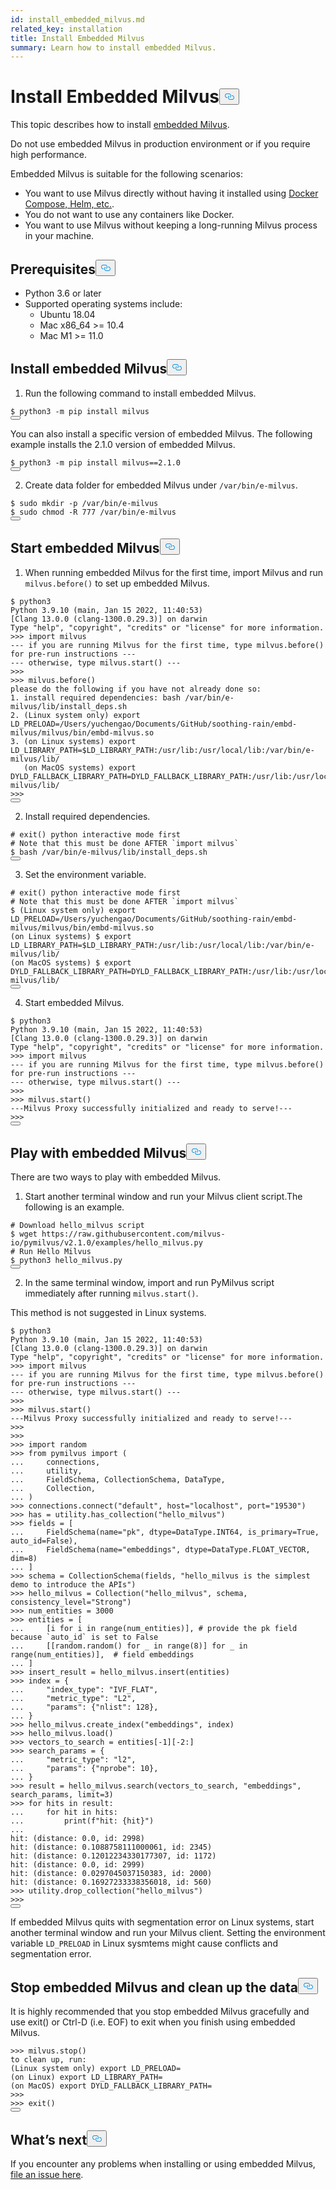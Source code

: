 ```yaml
---
id: install_embedded_milvus.md
related_key: installation
title: Install Embedded Milvus
summary: Learn how to install embedded Milvus.
---
```

<h1 id="Install-Embedded-Milvus" class="common-anchor-header">Install Embedded Milvus<button data-href="#Install-Embedded-Milvus" class="anchor-icon" translate="no">
      <svg translate="no"
        aria-hidden="true"
        focusable="false"
        height="20"
        version="1.1"
        viewBox="0 0 16 16"
        width="16"
      >
        <path
          fill="#0092E4"
          fill-rule="evenodd"
          d="M4 9h1v1H4c-1.5 0-3-1.69-3-3.5S2.55 3 4 3h4c1.45 0 3 1.69 3 3.5 0 1.41-.91 2.72-2 3.25V8.59c.58-.45 1-1.27 1-2.09C10 5.22 8.98 4 8 4H4c-.98 0-2 1.22-2 2.5S3 9 4 9zm9-3h-1v1h1c1 0 2 1.22 2 2.5S13.98 12 13 12H9c-.98 0-2-1.22-2-2.5 0-.83.42-1.64 1-2.09V6.25c-1.09.53-2 1.84-2 3.25C6 11.31 7.55 13 9 13h4c1.45 0 3-1.69 3-3.5S14.5 6 13 6z"
        ></path>
      </svg>
    </button></h1><p>This topic describes how to install <a href="https://github.com/milvus-io/embd-milvus">embedded Milvus</a>.</p>
<div class="alert caution">
Do not use embedded Milvus in production environment or if you require high performance.
</div>
<p>Embedded Milvus is suitable for the following scenarios:</p>
<ul>
<li>You want to use Milvus directly without having it installed using <a href="/docs/zh/install_standalone-docker.md">Docker Compose, Helm, etc.</a>.</li>
<li>You do not want to use any containers like Docker.</li>
<li>You want to use Milvus without keeping a long-running Milvus process in your machine.</li>
</ul>
<h2 id="Prerequisites" class="common-anchor-header">Prerequisites<button data-href="#Prerequisites" class="anchor-icon" translate="no">
      <svg translate="no"
        aria-hidden="true"
        focusable="false"
        height="20"
        version="1.1"
        viewBox="0 0 16 16"
        width="16"
      >
        <path
          fill="#0092E4"
          fill-rule="evenodd"
          d="M4 9h1v1H4c-1.5 0-3-1.69-3-3.5S2.55 3 4 3h4c1.45 0 3 1.69 3 3.5 0 1.41-.91 2.72-2 3.25V8.59c.58-.45 1-1.27 1-2.09C10 5.22 8.98 4 8 4H4c-.98 0-2 1.22-2 2.5S3 9 4 9zm9-3h-1v1h1c1 0 2 1.22 2 2.5S13.98 12 13 12H9c-.98 0-2-1.22-2-2.5 0-.83.42-1.64 1-2.09V6.25c-1.09.53-2 1.84-2 3.25C6 11.31 7.55 13 9 13h4c1.45 0 3-1.69 3-3.5S14.5 6 13 6z"
        ></path>
      </svg>
    </button></h2><ul>
<li>Python 3.6 or later</li>
<li>Supported operating systems include:
<ul>
<li>Ubuntu 18.04</li>
<li>Mac x86_64 &gt;= 10.4</li>
<li>Mac M1 &gt;= 11.0</li>
</ul></li>
</ul>
<h2 id="Install-embedded-Milvus" class="common-anchor-header">Install embedded Milvus<button data-href="#Install-embedded-Milvus" class="anchor-icon" translate="no">
      <svg translate="no"
        aria-hidden="true"
        focusable="false"
        height="20"
        version="1.1"
        viewBox="0 0 16 16"
        width="16"
      >
        <path
          fill="#0092E4"
          fill-rule="evenodd"
          d="M4 9h1v1H4c-1.5 0-3-1.69-3-3.5S2.55 3 4 3h4c1.45 0 3 1.69 3 3.5 0 1.41-.91 2.72-2 3.25V8.59c.58-.45 1-1.27 1-2.09C10 5.22 8.98 4 8 4H4c-.98 0-2 1.22-2 2.5S3 9 4 9zm9-3h-1v1h1c1 0 2 1.22 2 2.5S13.98 12 13 12H9c-.98 0-2-1.22-2-2.5 0-.83.42-1.64 1-2.09V6.25c-1.09.53-2 1.84-2 3.25C6 11.31 7.55 13 9 13h4c1.45 0 3-1.69 3-3.5S14.5 6 13 6z"
        ></path>
      </svg>
    </button></h2><ol>
<li>Run the following command to install embedded Milvus.</li>
</ol>
<pre><code translate="no">$ python3 -m pip install milvus
<button class="copy-code-btn"></button></code></pre>
<p>You can also install a specific version of embedded Milvus. The following example installs the 2.1.0 version of embedded Milvus.</p>
<pre><code translate="no">$ python3 -m pip install milvus==2.1.0
<button class="copy-code-btn"></button></code></pre>
<ol start="2">
<li>Create data folder for embedded Milvus under <code translate="no">/var/bin/e-milvus</code>.</li>
</ol>
<pre><code translate="no">$ <span class="hljs-built_in">sudo</span> <span class="hljs-built_in">mkdir</span> -p /var/bin/e-milvus
$ <span class="hljs-built_in">sudo</span> <span class="hljs-built_in">chmod</span> -R 777 /var/bin/e-milvus
<button class="copy-code-btn"></button></code></pre>
<h2 id="Start-embedded-Milvus" class="common-anchor-header">Start embedded Milvus<button data-href="#Start-embedded-Milvus" class="anchor-icon" translate="no">
      <svg translate="no"
        aria-hidden="true"
        focusable="false"
        height="20"
        version="1.1"
        viewBox="0 0 16 16"
        width="16"
      >
        <path
          fill="#0092E4"
          fill-rule="evenodd"
          d="M4 9h1v1H4c-1.5 0-3-1.69-3-3.5S2.55 3 4 3h4c1.45 0 3 1.69 3 3.5 0 1.41-.91 2.72-2 3.25V8.59c.58-.45 1-1.27 1-2.09C10 5.22 8.98 4 8 4H4c-.98 0-2 1.22-2 2.5S3 9 4 9zm9-3h-1v1h1c1 0 2 1.22 2 2.5S13.98 12 13 12H9c-.98 0-2-1.22-2-2.5 0-.83.42-1.64 1-2.09V6.25c-1.09.53-2 1.84-2 3.25C6 11.31 7.55 13 9 13h4c1.45 0 3-1.69 3-3.5S14.5 6 13 6z"
        ></path>
      </svg>
    </button></h2><ol>
<li>When running embedded Milvus for the first time, import Milvus and run <code translate="no">milvus.before()</code> to set up embedded Milvus.</li>
</ol>
<pre><code translate="no">$ python3
Python 3.9.10 (main, Jan 15 2022, 11:40:53)
[Clang 13.0.0 (clang-1300.0.29.3)] on darwin
Type <span class="hljs-string">&quot;help&quot;</span>, <span class="hljs-string">&quot;copyright&quot;</span>, <span class="hljs-string">&quot;credits&quot;</span> or <span class="hljs-string">&quot;license&quot;</span> <span class="hljs-keyword">for</span> more information.
&gt;&gt;&gt; import milvus
--- <span class="hljs-keyword">if</span> you are running Milvus <span class="hljs-keyword">for</span> the first time, <span class="hljs-built_in">type</span> milvus.before() <span class="hljs-keyword">for</span> pre-run instructions ---
--- otherwise, <span class="hljs-built_in">type</span> milvus.start() ---
&gt;&gt;&gt;
&gt;&gt;&gt; milvus.before()
please <span class="hljs-keyword">do</span> the following <span class="hljs-keyword">if</span> you have not already <span class="hljs-keyword">done</span> so:
1. install required dependencies: bash /var/bin/e-milvus/lib/install_deps.sh
2. (Linux system only) <span class="hljs-built_in">export</span> LD_PRELOAD=/Users/yuchengao/Documents/GitHub/soothing-rain/embd-milvus/milvus/bin/embd-milvus.so
3. (on Linux systems) <span class="hljs-built_in">export</span> LD_LIBRARY_PATH=<span class="hljs-variable">$LD_LIBRARY_PATH</span>:/usr/lib:/usr/local/lib:/var/bin/e-milvus/lib/
   (on MacOS systems) <span class="hljs-built_in">export</span> DYLD_FALLBACK_LIBRARY_PATH=DYLD_FALLBACK_LIBRARY_PATH:/usr/lib:/usr/local/lib:/var/bin/e-milvus/lib/
&gt;&gt;&gt;
<button class="copy-code-btn"></button></code></pre>
<ol start="2">
<li>Install required dependencies.</li>
</ol>
<pre><code translate="no"><span class="hljs-comment"># exit() python interactive mode first</span>
<span class="hljs-comment"># Note that this must be done AFTER `import milvus`</span>
$ bash /var/<span class="hljs-built_in">bin</span>/e-milvus/lib/install_deps.sh
<button class="copy-code-btn"></button></code></pre>
<ol start="3">
<li>Set the environment variable.</li>
</ol>
<pre><code translate="no"><span class="hljs-comment"># exit() python interactive mode first</span>
<span class="hljs-comment"># Note that this must be done AFTER `import milvus`</span>
$ (Linux system only) <span class="hljs-built_in">export</span> LD_PRELOAD=/Users/yuchengao/Documents/GitHub/soothing-rain/embd-milvus/milvus/bin/embd-milvus.so
(on Linux systems) $ <span class="hljs-built_in">export</span> LD_LIBRARY_PATH=<span class="hljs-variable">$LD_LIBRARY_PATH</span>:/usr/lib:/usr/local/lib:/var/bin/e-milvus/lib/
(on MacOS systems) $ <span class="hljs-built_in">export</span> DYLD_FALLBACK_LIBRARY_PATH=DYLD_FALLBACK_LIBRARY_PATH:/usr/lib:/usr/local/lib:/var/bin/e-milvus/lib/
<button class="copy-code-btn"></button></code></pre>
<ol start="4">
<li>Start embedded Milvus.</li>
</ol>
<pre><code translate="no">$ python3
Python <span class="hljs-number">3.9</span><span class="hljs-number">.10</span> (main, Jan <span class="hljs-number">15</span> <span class="hljs-number">2022</span>, <span class="hljs-number">11</span>:<span class="hljs-number">40</span>:<span class="hljs-number">53</span>)
[Clang <span class="hljs-number">13.0</span><span class="hljs-number">.0</span> (clang-<span class="hljs-number">1300.0</span><span class="hljs-number">.29</span><span class="hljs-number">.3</span>)] on darwin
<span class="hljs-type">Type</span> <span class="hljs-string">&quot;help&quot;</span>, <span class="hljs-string">&quot;copyright&quot;</span>, <span class="hljs-string">&quot;credits&quot;</span> <span class="hljs-keyword">or</span> <span class="hljs-string">&quot;license&quot;</span> <span class="hljs-keyword">for</span> more information.
<span class="hljs-meta">&gt;&gt;&gt; </span><span class="hljs-keyword">import</span> milvus
--- <span class="hljs-keyword">if</span> you are running Milvus <span class="hljs-keyword">for</span> the first time, <span class="hljs-built_in">type</span> milvus.before() <span class="hljs-keyword">for</span> pre-run instructions ---
--- otherwise, <span class="hljs-built_in">type</span> milvus.start() ---
&gt;&gt;&gt;
<span class="hljs-meta">&gt;&gt;&gt; </span>milvus.start()
---Milvus Proxy successfully initialized <span class="hljs-keyword">and</span> ready to serve!---
&gt;&gt;&gt;
<button class="copy-code-btn"></button></code></pre>
<h2 id="Play-with-embedded-Milvus" class="common-anchor-header">Play with embedded Milvus<button data-href="#Play-with-embedded-Milvus" class="anchor-icon" translate="no">
      <svg translate="no"
        aria-hidden="true"
        focusable="false"
        height="20"
        version="1.1"
        viewBox="0 0 16 16"
        width="16"
      >
        <path
          fill="#0092E4"
          fill-rule="evenodd"
          d="M4 9h1v1H4c-1.5 0-3-1.69-3-3.5S2.55 3 4 3h4c1.45 0 3 1.69 3 3.5 0 1.41-.91 2.72-2 3.25V8.59c.58-.45 1-1.27 1-2.09C10 5.22 8.98 4 8 4H4c-.98 0-2 1.22-2 2.5S3 9 4 9zm9-3h-1v1h1c1 0 2 1.22 2 2.5S13.98 12 13 12H9c-.98 0-2-1.22-2-2.5 0-.83.42-1.64 1-2.09V6.25c-1.09.53-2 1.84-2 3.25C6 11.31 7.55 13 9 13h4c1.45 0 3-1.69 3-3.5S14.5 6 13 6z"
        ></path>
      </svg>
    </button></h2><p>There are two ways to play with embedded Milvus.</p>
<ol>
<li>Start another terminal window and run your Milvus client script.The following is an example.</li>
</ol>
<pre><code translate="no"><span class="hljs-comment"># Download hello_milvus script</span>
$ wget https://raw.githubusercontent.com/milvus-io/pymilvus/v2.1.0/examples/hello_milvus.py
<span class="hljs-comment"># Run Hello Milvus </span>
$ python3 hello_milvus.py
<button class="copy-code-btn"></button></code></pre>
<ol start="2">
<li>In the same terminal window, import and run PyMilvus script immediately after running <code translate="no">milvus.start()</code>.</li>
</ol>
<div class="alert note">
This method is not suggested in Linux systems.
</div>
<pre><code translate="no" class="language-python">$ python3
Python <span class="hljs-number">3.9</span><span class="hljs-number">.10</span> (main, Jan <span class="hljs-number">15</span> <span class="hljs-number">2022</span>, <span class="hljs-number">11</span>:<span class="hljs-number">40</span>:<span class="hljs-number">53</span>)
[Clang <span class="hljs-number">13.0</span><span class="hljs-number">.0</span> (clang-<span class="hljs-number">1300.0</span><span class="hljs-number">.29</span><span class="hljs-number">.3</span>)] on darwin
<span class="hljs-type">Type</span> <span class="hljs-string">&quot;help&quot;</span>, <span class="hljs-string">&quot;copyright&quot;</span>, <span class="hljs-string">&quot;credits&quot;</span> <span class="hljs-keyword">or</span> <span class="hljs-string">&quot;license&quot;</span> <span class="hljs-keyword">for</span> more information.
<span class="hljs-meta">&gt;&gt;&gt; </span><span class="hljs-keyword">import</span> milvus
--- <span class="hljs-keyword">if</span> you are running Milvus <span class="hljs-keyword">for</span> the first time, <span class="hljs-built_in">type</span> milvus.before() <span class="hljs-keyword">for</span> pre-run instructions ---
--- otherwise, <span class="hljs-built_in">type</span> milvus.start() ---
&gt;&gt;&gt;
<span class="hljs-meta">&gt;&gt;&gt; </span>milvus.start()
---Milvus Proxy successfully initialized <span class="hljs-keyword">and</span> ready to serve!---
&gt;&gt;&gt;
&gt;&gt;&gt;
<span class="hljs-meta">&gt;&gt;&gt; </span><span class="hljs-keyword">import</span> random
<span class="hljs-meta">&gt;&gt;&gt; </span><span class="hljs-keyword">from</span> pymilvus <span class="hljs-keyword">import</span> (
<span class="hljs-meta">... </span>    connections,
<span class="hljs-meta">... </span>    utility,
<span class="hljs-meta">... </span>    FieldSchema, CollectionSchema, DataType,
<span class="hljs-meta">... </span>    Collection,
<span class="hljs-meta">... </span>)
<span class="hljs-meta">&gt;&gt;&gt; </span>connections.connect(<span class="hljs-string">&quot;default&quot;</span>, host=<span class="hljs-string">&quot;localhost&quot;</span>, port=<span class="hljs-string">&quot;19530&quot;</span>)
<span class="hljs-meta">&gt;&gt;&gt; </span>has = utility.has_collection(<span class="hljs-string">&quot;hello_milvus&quot;</span>)
<span class="hljs-meta">&gt;&gt;&gt; </span>fields = [
<span class="hljs-meta">... </span>    FieldSchema(name=<span class="hljs-string">&quot;pk&quot;</span>, dtype=DataType.INT64, is_primary=<span class="hljs-literal">True</span>, auto_id=<span class="hljs-literal">False</span>),
<span class="hljs-meta">... </span>    FieldSchema(name=<span class="hljs-string">&quot;embeddings&quot;</span>, dtype=DataType.FLOAT_VECTOR, dim=<span class="hljs-number">8</span>)
<span class="hljs-meta">... </span>]
<span class="hljs-meta">&gt;&gt;&gt; </span>schema = CollectionSchema(fields, <span class="hljs-string">&quot;hello_milvus is the simplest demo to introduce the APIs&quot;</span>)
<span class="hljs-meta">&gt;&gt;&gt; </span>hello_milvus = Collection(<span class="hljs-string">&quot;hello_milvus&quot;</span>, schema, consistency_level=<span class="hljs-string">&quot;Strong&quot;</span>)
<span class="hljs-meta">&gt;&gt;&gt; </span>num_entities = <span class="hljs-number">3000</span>
<span class="hljs-meta">&gt;&gt;&gt; </span>entities = [
<span class="hljs-meta">... </span>    [i <span class="hljs-keyword">for</span> i <span class="hljs-keyword">in</span> <span class="hljs-built_in">range</span>(num_entities)], <span class="hljs-comment"># provide the pk field because `auto_id` is set to False</span>
<span class="hljs-meta">... </span>    [[random.random() <span class="hljs-keyword">for</span> _ <span class="hljs-keyword">in</span> <span class="hljs-built_in">range</span>(<span class="hljs-number">8</span>)] <span class="hljs-keyword">for</span> _ <span class="hljs-keyword">in</span> <span class="hljs-built_in">range</span>(num_entities)],  <span class="hljs-comment"># field embeddings</span>
<span class="hljs-meta">... </span>]
<span class="hljs-meta">&gt;&gt;&gt; </span>insert_result = hello_milvus.insert(entities)
<span class="hljs-meta">&gt;&gt;&gt; </span>index = {
<span class="hljs-meta">... </span>    <span class="hljs-string">&quot;index_type&quot;</span>: <span class="hljs-string">&quot;IVF_FLAT&quot;</span>,
<span class="hljs-meta">... </span>    <span class="hljs-string">&quot;metric_type&quot;</span>: <span class="hljs-string">&quot;L2&quot;</span>,
<span class="hljs-meta">... </span>    <span class="hljs-string">&quot;params&quot;</span>: {<span class="hljs-string">&quot;nlist&quot;</span>: <span class="hljs-number">128</span>},
<span class="hljs-meta">... </span>}
<span class="hljs-meta">&gt;&gt;&gt; </span>hello_milvus.create_index(<span class="hljs-string">&quot;embeddings&quot;</span>, index)
<span class="hljs-meta">&gt;&gt;&gt; </span>hello_milvus.load()
<span class="hljs-meta">&gt;&gt;&gt; </span>vectors_to_search = entities[-<span class="hljs-number">1</span>][-<span class="hljs-number">2</span>:]
<span class="hljs-meta">&gt;&gt;&gt; </span>search_params = {
<span class="hljs-meta">... </span>    <span class="hljs-string">&quot;metric_type&quot;</span>: <span class="hljs-string">&quot;l2&quot;</span>,
<span class="hljs-meta">... </span>    <span class="hljs-string">&quot;params&quot;</span>: {<span class="hljs-string">&quot;nprobe&quot;</span>: <span class="hljs-number">10</span>},
<span class="hljs-meta">... </span>}
<span class="hljs-meta">&gt;&gt;&gt; </span>result = hello_milvus.search(vectors_to_search, <span class="hljs-string">&quot;embeddings&quot;</span>, search_params, limit=<span class="hljs-number">3</span>)
<span class="hljs-meta">&gt;&gt;&gt; </span><span class="hljs-keyword">for</span> hits <span class="hljs-keyword">in</span> result:
<span class="hljs-meta">... </span>    <span class="hljs-keyword">for</span> hit <span class="hljs-keyword">in</span> hits:
<span class="hljs-meta">... </span>        <span class="hljs-built_in">print</span>(<span class="hljs-string">f&quot;hit: <span class="hljs-subst">{hit}</span>&quot;</span>)
...
hit: (distance: <span class="hljs-number">0.0</span>, <span class="hljs-built_in">id</span>: <span class="hljs-number">2998</span>)
hit: (distance: <span class="hljs-number">0.1088758111000061</span>, <span class="hljs-built_in">id</span>: <span class="hljs-number">2345</span>)
hit: (distance: <span class="hljs-number">0.12012234330177307</span>, <span class="hljs-built_in">id</span>: <span class="hljs-number">1172</span>)
hit: (distance: <span class="hljs-number">0.0</span>, <span class="hljs-built_in">id</span>: <span class="hljs-number">2999</span>)
hit: (distance: <span class="hljs-number">0.0297045037150383</span>, <span class="hljs-built_in">id</span>: <span class="hljs-number">2000</span>)
hit: (distance: <span class="hljs-number">0.16927233338356018</span>, <span class="hljs-built_in">id</span>: <span class="hljs-number">560</span>)
<span class="hljs-meta">&gt;&gt;&gt; </span>utility.drop_collection(<span class="hljs-string">&quot;hello_milvus&quot;</span>)
&gt;&gt;&gt;
<button class="copy-code-btn"></button></code></pre>
<div class="alert note">
<p>If embedded Milvus quits with segmentation error on Linux systems, start another terminal window and run your Milvus client. Setting the environment variable <code translate="no">LD_PRELOAD</code> in Linux sysmtems might cause conflicts and segmentation error.</p>
</div>
<h2 id="Stop-embedded-Milvus-and-clean-up-the-data" class="common-anchor-header">Stop embedded Milvus and clean up the data<button data-href="#Stop-embedded-Milvus-and-clean-up-the-data" class="anchor-icon" translate="no">
      <svg translate="no"
        aria-hidden="true"
        focusable="false"
        height="20"
        version="1.1"
        viewBox="0 0 16 16"
        width="16"
      >
        <path
          fill="#0092E4"
          fill-rule="evenodd"
          d="M4 9h1v1H4c-1.5 0-3-1.69-3-3.5S2.55 3 4 3h4c1.45 0 3 1.69 3 3.5 0 1.41-.91 2.72-2 3.25V8.59c.58-.45 1-1.27 1-2.09C10 5.22 8.98 4 8 4H4c-.98 0-2 1.22-2 2.5S3 9 4 9zm9-3h-1v1h1c1 0 2 1.22 2 2.5S13.98 12 13 12H9c-.98 0-2-1.22-2-2.5 0-.83.42-1.64 1-2.09V6.25c-1.09.53-2 1.84-2 3.25C6 11.31 7.55 13 9 13h4c1.45 0 3-1.69 3-3.5S14.5 6 13 6z"
        ></path>
      </svg>
    </button></h2><p>It is highly recommended that you stop embedded Milvus gracefully and use exit() or Ctrl-D (i.e. EOF) to exit when you finish using embedded Milvus.</p>
<pre><code translate="no" class="language-python">&gt;&gt;&gt; milvus.stop()
to clean up, run:
(Linux system only) <span class="hljs-built_in">export</span> LD_PRELOAD=
(on Linux) <span class="hljs-built_in">export</span> LD_LIBRARY_PATH=
(on MacOS) <span class="hljs-built_in">export</span> DYLD_FALLBACK_LIBRARY_PATH=
&gt;&gt;&gt;
&gt;&gt;&gt; <span class="hljs-built_in">exit</span>()
<button class="copy-code-btn"></button></code></pre>
<h2 id="Whats-next" class="common-anchor-header">What’s next<button data-href="#Whats-next" class="anchor-icon" translate="no">
      <svg translate="no"
        aria-hidden="true"
        focusable="false"
        height="20"
        version="1.1"
        viewBox="0 0 16 16"
        width="16"
      >
        <path
          fill="#0092E4"
          fill-rule="evenodd"
          d="M4 9h1v1H4c-1.5 0-3-1.69-3-3.5S2.55 3 4 3h4c1.45 0 3 1.69 3 3.5 0 1.41-.91 2.72-2 3.25V8.59c.58-.45 1-1.27 1-2.09C10 5.22 8.98 4 8 4H4c-.98 0-2 1.22-2 2.5S3 9 4 9zm9-3h-1v1h1c1 0 2 1.22 2 2.5S13.98 12 13 12H9c-.98 0-2-1.22-2-2.5 0-.83.42-1.64 1-2.09V6.25c-1.09.53-2 1.84-2 3.25C6 11.31 7.55 13 9 13h4c1.45 0 3-1.69 3-3.5S14.5 6 13 6z"
        ></path>
      </svg>
    </button></h2><p>If you encounter any problems when installing or using embedded Milvus, <a href="https://github.com/milvus-io/embd-milvus/issues/new">file an issue here</a>.</p>
